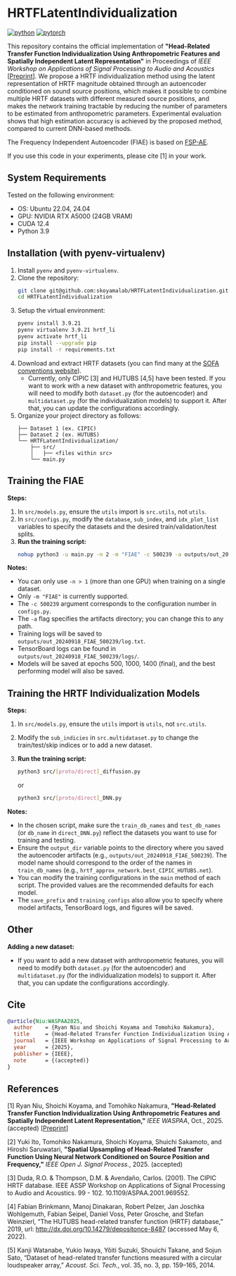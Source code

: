 # HRTFLatentIndividualization
[![python](https://img.shields.io/badge/-Python_3.9-blue?logo=python&logoColor=white)](https://www.python.org/downloads/release/python-3921/)
[![pytorch](https://img.shields.io/badge/PyTorch_2.6-ee4c2c?logo=pytorch&logoColor=white)](https://pytorch.org/get-started/locally/)

This repository contains the official implementation of <strong>"Head-Related Transfer Function Individualization Using Anthropometric Features and Spatially Independent Latent Representation"</strong> in Proceedings of <em>IEEE Workshop on Applications of Signal Processing to Audio and Acoustics</em> [[Preprint](https://arxiv.org/abs/2508.16176)]. We propose a HRTF individualization method using the latent representation of HRTF magnitude obtained through an autoencoder conditioned on sound source positions, which makes it possible to combine multiple HRTF datasets with different measured source positions, and makes the network training tractable by reducing the number of parameters to be estimated from anthropometric parameters. Experimental evaluation shows that high estimation accuracy is achieved by the proposed method, compared to current DNN-based methods.

The Frequency Independent Autoencoder (FIAE) is based on [FSP-AE](https://github.com/ikets/FSP-AE).

If you use this code in your experiments, please cite [1] in your work.

## System Requirements
Tested on the following environment:
- OS: Ubuntu 22.04, 24.04
- GPU: NVIDIA RTX A5000 (24GB VRAM)
- CUDA 12.4
- Python 3.9

## Installation (with pyenv-virtualenv)
1. Install `pyenv` and `pyenv-virtualenv`.
2. Clone the repository:
     ```bash
     git clone git@github.com:skoyamalab/HRTFLatentIndividualization.git
     cd HRTFLatentIndividualization
     ```
3. Setup the virtual environment:
     ```bash
     pyenv install 3.9.21
     pyenv virtualenv 3.9.21 hrtf_li
     pyenv activate hrtf_li
     pip install --upgrade pip
     pip install -r requirements.txt
     ```
4. Download and extract HRTF datasets (you can find many at the [SOFA conventions website](https://www.sofaconventions.org/mediawiki/index.php/Files)).
     - Currently, only CIPIC [3] and HUTUBS [4,5] have been tested. If you want to work with a new dataset with anthropometric features, you will need to modify both `dataset.py` (for the autoencoder) and `multidataset.py` (for the individualization models) to support it. After that, you can update the configurations accordingly.
5. Organize your project directory as follows:
   ```
   ├── Dataset 1 (ex. CIPIC)
   ├── Dataset 2 (ex. HUTUBS)
   └── HRTFLatentIndividualization/
       ├── src/
       │   ├── <files within src>
       └── main.py
   ```

## Training the FIAE
**Steps:**
1.  In `src/models.py`, ensure the `utils` import is `src.utils`, not `utils`.
2.  In `src/configs.py`, modify the `database`, `sub_index`, and `idx_plot_list` variables to specify the datasets and the desired train/validation/test splits.
3.  **Run the training script:**
    ```bash
    nohup python3 -u main.py -n 2 -m "FIAE" -c 500239 -a outputs/out_20240918_FIAE_500239 > "outputs/out_20240918_FIAE_500239/log.txt" &
    ```
**Notes:**
- You can only use `-n > 1` (more than one GPU) when training on a single dataset.
- Only `-m "FIAE"` is currently supported.
- The `-c 500239` argument corresponds to the configuration number in `configs.py`.
- The `-a` flag specifies the artifacts directory; you can change this to any path.
- Training logs will be saved to `outputs/out_20240918_FIAE_500239/log.txt`.
- TensorBoard logs can be found in `outputs/out_20240918_FIAE_500239/logs/`.
- Models will be saved at epochs 500, 1000, 1400 (final), and the best performing model will also be saved.

## Training the HRTF Individualization Models
**Steps:**
1.  In `src/models.py`, ensure the `utils` import is `utils`, not `src.utils`.
2.  Modify the `sub_indicies` in `src.multidataset.py` to change the train/test/skip indices or to add a new dataset.
3.  **Run the training script:**
    ```bash
    python3 src/[proto/direct]_diffusion.py
    ```
    
    or
    
    ```bash
    python3 src/[proto/direct]_DNN.py
    ```
**Notes:**
- In the chosen script, make sure the `train_db_names` and `test_db_names` (or `db_name` in `direct_DNN.py`) reflect the datasets you want to use for training and testing.
- Ensure the `output_dir` variable points to the directory where you saved the autoencoder artifacts (e.g., `outputs/out_20240918_FIAE_500239`). The model name should correspond to the order of the names in `train_db_names` (e.g., `hrtf_approx_network.best_CIPIC_HUTUBS.net`).
- You can modify the training configurations in the `main` method of each script. The provided values are the recommended defaults for each model.
- The `save_prefix` and `training_configs` also allow you to specify where model artifacts, TensorBoard logs, and figures will be saved.

## Other
**Adding a new dataset:**
- If you want to add a new dataset with anthropometric features, you will need to modify both `dataset.py` (for the autoencoder) and `multidataset.py` (for the individualization models) to support it. After that, you can update the configurations accordingly.

## Cite
```bibtex
@article{Niu:WASPAA2025,
  author    = {Ryan Niu and Shoichi Koyama and Tomohiko Nakamura},
  title     = {Head-Related Transfer Function Individualization Using Anthropometric Features and Spatially Independent Latent Representation},
  journal   = {IEEE Workshop on Applications of Signal Processing to Audio and Acoustics},
  year      = {2025},
  publisher = {IEEE},
  note      = {(accepted)}
}
```

## References
[1] Ryan Niu, Shoichi Koyama, and Tomohiko Nakamura, <strong>"Head-Related Transfer Function Individualization Using Anthropometric Features and Spatially Independent Latent Representation,"</strong> <em>IEEE WASPAA</em>, Oct., 2025. (accepted) [[Preprint](https://arxiv.org/abs/2508.16176)] <br>
<!-- vol. XX, pp. xxxx-xxxx, 2025.  [[PDF]]()  -->

[2] Yuki Ito, Tomohiko Nakamura, Shoichi Koyama, Shuichi Sakamoto, and Hiroshi Saruwatari, <strong>"Spatial Upsampling of Head-Related Transfer Function Using Neural Network Conditioned on Source Position and Frequency,"</strong> <em>IEEE Open J. Signal Process.</em>, 2025.  (accepted) <br>

[3] Duda, R.O. & Thompson, D.M. & Avendaño, Carlos. (2001). The CIPIC HRTF database. IEEE ASSP Workshop on Applications of Signal Processing to Audio and Acoustics. 99 - 102. 10.1109/ASPAA.2001.969552. 

[4] Fabian Brinkmann, Manoj Dinakaran, Robert Pelzer, Jan Joschka Wohlgemuth, Fabian Seipel, Daniel Voss, Peter Grosche, and Stefan Weinzierl, “The HUTUBS head-related transfer function (HRTF) database,” 2019, url: http://dx.doi.org/10.14279/depositonce-8487 (accessed May 6, 2022).<br>

[5] Kanji Watanabe, Yukio Iwaya, Yôiti Suzuki, Shouichi Takane, and Sojun Sato, “Dataset of head-related transfer functions measured with a circular loudspeaker array,” <em>Acoust. Sci. Tech.</em>, vol. 35, no. 3, pp. 159–165, 2014.<br>

